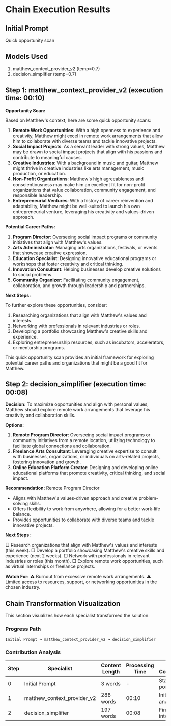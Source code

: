 # Chain Execution Results

## Initial Prompt

Quick opportunity scan

## Models Used

1. matthew_context_provider_v2 (temp=0.7)
2. decision_simplifier (temp=0.7)

## Step 1: matthew_context_provider_v2 (execution time: 00:10)

**Opportunity Scan:**

Based on Matthew's context, here are some quick opportunity scans:

1. **Remote Work Opportunities**: With a high openness to experience and creativity, Matthew might excel in remote work arrangements that allow him to collaborate with diverse teams and tackle innovative projects.
2. **Social Impact Projects**: As a servant leader with strong values, Matthew may be drawn to social impact projects that align with his passions and contribute to meaningful causes.
3. **Creative Industries**: With a background in music and guitar, Matthew might thrive in creative industries like arts management, music production, or education.
4. **Non-Profit Organizations**: Matthew's high agreeableness and conscientiousness may make him an excellent fit for non-profit organizations that value collaboration, community engagement, and responsible leadership.
5. **Entrepreneurial Ventures**: With a history of career reinvention and adaptability, Matthew might be well-suited to launch his own entrepreneurial venture, leveraging his creativity and values-driven approach.

**Potential Career Paths:**

1. **Program Director**: Overseeing social impact programs or community initiatives that align with Matthew's values.
2. **Arts Administrator**: Managing arts organizations, festivals, or events that showcase creative expression.
3. **Education Specialist**: Designing innovative educational programs or workshops that foster creativity and critical thinking.
4. **Innovation Consultant**: Helping businesses develop creative solutions to social problems.
5. **Community Organizer**: Facilitating community engagement, collaboration, and growth through leadership and partnerships.

**Next Steps:**

To further explore these opportunities, consider:

1. Researching organizations that align with Matthew's values and interests.
2. Networking with professionals in relevant industries or roles.
3. Developing a portfolio showcasing Matthew's creative skills and experience.
4. Exploring entrepreneurship resources, such as incubators, accelerators, or mentorship programs.

This quick opportunity scan provides an initial framework for exploring potential career paths and organizations that might be a good fit for Matthew.

## Step 2: decision_simplifier (execution time: 00:08)

**Decision:**
To maximize opportunities and align with personal values, Matthew should explore remote work arrangements that leverage his creativity and collaboration skills.

**Options:**

1. **Remote Program Director**: Overseeing social impact programs or community initiatives from a remote location, utilizing technology to facilitate global connections and collaboration.
2. **Freelance Arts Consultant**: Leveraging creative expertise to consult with businesses, organizations, or individuals on arts-related projects, fostering innovation and growth.
3. **Online Education Platform Creator**: Designing and developing online educational platforms that promote creativity, critical thinking, and social impact.

**Recommendation:**
Remote Program Director
- Aligns with Matthew's values-driven approach and creative problem-solving skills.
- Offers flexibility to work from anywhere, allowing for a better work-life balance.
- Provides opportunities to collaborate with diverse teams and tackle innovative projects.

**Next Steps:**

□ Research organizations that align with Matthew's values and interests (this week).
□ Develop a portfolio showcasing Matthew's creative skills and experience (next 2 weeks).
□ Network with professionals in relevant industries or roles (this month).
□ Explore remote work opportunities, such as virtual internships or freelance projects.

**Watch For:**
⚠️ Burnout from excessive remote work arrangements.
⚠️ Limited access to resources, support, or networking opportunities in the chosen industry.

## Chain Transformation Visualization

This section visualizes how each specialist transformed the solution:

### Progress Path

```
Initial Prompt → matthew_context_provider_v2 → decision_simplifier
```

### Contribution Analysis

| Step | Specialist | Content Length | Processing Time | Key Contribution |
|------|------------|----------------|-----------------|------------------|
| 0 | Initial Prompt | 3 words | - | Starting point |
| 1 | matthew_context_provider_v2 | 288 words | 00:10 | Initial analysis |
| 2 | decision_simplifier | 197 words | 00:08 | Final integration |
